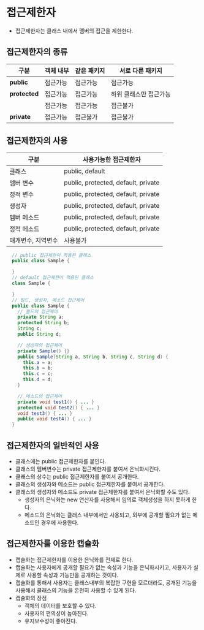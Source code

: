 # 접근제한자
- 접근제한자는 클래스 내에서 멤버의 접근을 제한한다.

## 접근제한자의 종류
  | 구분 | 객체 내부 | 같은 패키지 | 서로 다른 패키지 |
  | --- | --- | --- | --- |
  | **public** | 접근가능 | 접근가능 | 접근가능 |
  | **protected** | 접근가능 | 접근가능 | 하위 클래스만 접근가능 |
  | | 접근가능 | 접근가능 | 접근불가 |
  | **private** | 접근가능 | 접근불가 | 접근불가 |

## 접근제한자의 사용 
| 구분 | 사용가능한 접근제한자 |
| --- | --- |
| 클래스 | public, default |
| 멤버 변수 | public, protected, default, private |
| 정적 변수 | public, protected, default, private |
| 생성자 | public, protected, default, private |
| 멤버 메소드 | public, protected, default, private |
| 정적 메소드 | public, protected, default, private |
| 매개변수, 지역변수 | 사용불가 |
```java
  // public 접근제한이 적용된 클래스
  public class Sample {

  }
  // default 접근제한이 적용된 클래스
  class Sample {

  }
  // 필드, 생성자, 메소드 접근제어
  public class Sample {
    // 필드의 접근제어
    private String a;
    protected String b;
    String c;
    public String d;

    // 생성자의 접근제어
    private Sample() {}
    public Sample(String a, String b, String c, String d) {
      this.a = a;
      this.b = b;
      this.c = c;
      this.d = d;
    }

    // 메소드의 접근제어
    private void test1() { ... }
    protected void test2() { ... }
    void test3() { ... }
    public void test4() { ... }
  }
```
## 접근제한자의 일반적인 사용
- 클래스에는 public 접근제한자를 붙인다.
- 클래스의 멤버변수는 private 접근제한자를 붙여서 은닉화시킨다.
- 클래스의 상수는 public 접근제한자를 붙여서 공개한다.
- 클래스의 생성자와 메소드는 public 접근제한자를 붙여서 공개한다.
- 클래스의 생성자와 메소드도 private 접근제한자를 붙여서 은닉화할 수도 있다.
  + 생성자의 은닉화는 new 연산자를 사용해서 임의로 객체생성을 하지 못하게 한다.
  + 메소드의 은닉화는 클래스 내부에서만 사용되고, 외부에 공개할 필요가 없는 메소드인 경우에 사용한다.

## 접근제한자를 이용한 캡슐화
- 캡슐화는 접근제한자를 이용한 은닉화를 전제로 한다.
- 캡슐화는 사용자에게 공개할 필요가 없는 속성과 기능을 은닉화시키고, 사용자가 실제로 사용할 속성과 기능만을 공개하는 것이다.
- 캡슐화를 통해서 사용자는 클래스내부의 복잡한 구현을 모르더라도, 공개된 기능을 사용해서 클래스의 기능을 온전히 사용할 수 있게 된다.
- 캡슐화의 장점
  + 객체의 데이터를 보호할 수 있다.
  + 사용자의 편의성이 높아진다.
  + 유지보수성이 좋아진다.
